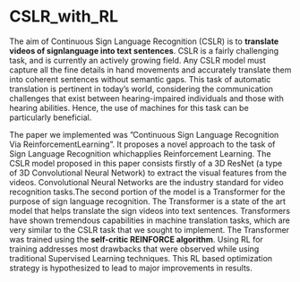 # CSLR_with_RL

The aim of Continuous Sign Language Recognition (CSLR) is to **translate videos of signlanguage into  text sentences**. CSLR  is  a  fairly  challenging  task,  and  is  currently an actively growing  field. Any  CSLR  model must capture all the fine details in hand movements and accurately translate them into coherent sentences without semantic gaps. This task of automatic translation is pertinent in today’s world, considering the communication challenges that exist between hearing-impaired individuals and those with hearing abilities. Hence, the use of machines for this task can be particularly beneficial.

The paper we implemented was ”Continuous Sign Language Recognition Via ReinforcementLearning”. It proposes a novel approach to the task of Sign Language Recognition whichapplies Reinforcement Learning. The CSLR model proposed in this paper consists firstly of a 3D ResNet (a type of 3D Convolutional Neural Network) to extract the visual features from the videos. Convolutional Neural Networks are the industry standard for video recognition tasks.The second portion of the model is a Transformer for the purpose of sign language recognition. The Transformer is a state of the art model that helps translate the sign videos into text sentences.   Transformers have shown  tremendous capabilities  in  machine  translation tasks, which are very similar to the CSLR task that we sought to implement. The Transformer was trained using the **self-critic REINFORCE algorithm**. Using RL for training addresses most drawbacks that were observed while using traditional Supervised Learning techniques. This RL based optimization strategy is hypothesized to lead to major improvements in results.
